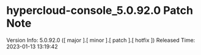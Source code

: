 # hypercloud-console_5.0.92.0 Patch Note

Version Info: 5.0.92.0 ([ major ].[ minor ].[ patch ].[ hotfix ])
Released Time: 2023-01-13 13:19:42


